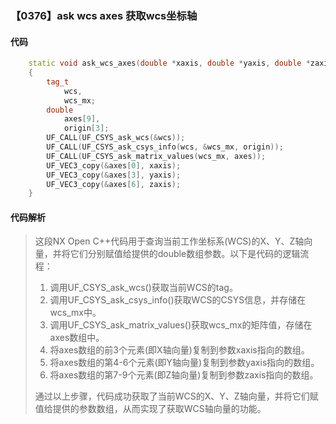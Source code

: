 ### 【0376】ask wcs axes 获取wcs坐标轴

#### 代码

```cpp
    static void ask_wcs_axes(double *xaxis, double *yaxis, double *zaxis)  
    {  
        tag_t  
            wcs,  
            wcs_mx;  
        double  
            axes[9],  
            origin[3];  
        UF_CALL(UF_CSYS_ask_wcs(&wcs));  
        UF_CALL(UF_CSYS_ask_csys_info(wcs, &wcs_mx, origin));  
        UF_CALL(UF_CSYS_ask_matrix_values(wcs_mx, axes));  
        UF_VEC3_copy(&axes[0], xaxis);  
        UF_VEC3_copy(&axes[3], yaxis);  
        UF_VEC3_copy(&axes[6], zaxis);  
    }

```

#### 代码解析

> 这段NX Open C++代码用于查询当前工作坐标系(WCS)的X、Y、Z轴向量，并将它们分别赋值给提供的double数组参数。以下是代码的逻辑流程：
>
> 1. 调用UF_CSYS_ask_wcs()获取当前WCS的tag。
> 2. 调用UF_CSYS_ask_csys_info()获取WCS的CSYS信息，并存储在wcs_mx中。
> 3. 调用UF_CSYS_ask_matrix_values()获取wcs_mx的矩阵值，存储在axes数组中。
> 4. 将axes数组的前3个元素(即X轴向量)复制到参数xaxis指向的数组。
> 5. 将axes数组的第4-6个元素(即Y轴向量)复制到参数yaxis指向的数组。
> 6. 将axes数组的第7-9个元素(即Z轴向量)复制到参数zaxis指向的数组。
>
> 通过以上步骤，代码成功获取了当前WCS的X、Y、Z轴向量，并将它们赋值给提供的参数数组，从而实现了获取WCS轴向量的功能。
>
